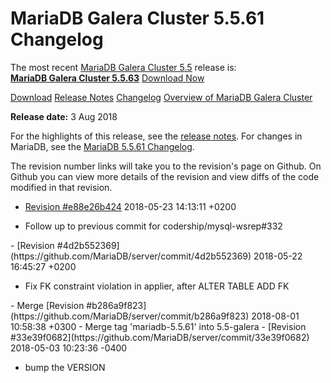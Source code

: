 # MariaDB Galera Cluster 5.5.61 Changelog

The most recent [MariaDB Galera Cluster 5.5](/kb/en/galera/) release is:<br>
<span class="cstm-style lead"><strong>[MariaDB Galera Cluster 5.5.63](/replication/galera-cluster/mariadb-galera-cluster-releases/mariadb-galera-55-release-notes/mariadb-galera-cluster-5563-release-notes)</strong> [Download<span>&nbsp;</span>Now](https://downloads.mariadb.org/mariadb-galera/5.5)</span>

[Download](http://downloads.mariadb.org/mariadb-galera/5.5.61)
[Release Notes](/replication/galera-cluster/mariadb-galera-cluster-releases/mariadb-galera-55-release-notes/mariadb-galera-cluster-5561-release-notes)
[Changelog](/replication/galera-cluster/mariadb-galera-cluster-releases/mariadb-galera-55-changelogs/mariadb-galera-cluster-5561-changelog)
[Overview of MariaDB Galera Cluster](/replication/galera-cluster/what-is-mariadb-galera-cluster)

<strong>Release date:</strong> 3 Aug 2018

For the highlights of this release, see the
[release notes](/replication/galera-cluster/mariadb-galera-cluster-releases/mariadb-galera-55-release-notes/mariadb-galera-cluster-5561-release-notes). For changes in
MariaDB, see the [MariaDB 5.5.61 Changelog](/kb/en/mariadb-5561-changelog/).

The revision number links will take you to the revision's page on Github. On
Github you can view more details of the revision and view diffs of the code
modified in that revision.

- [Revision #e88e26b424](https://github.com/MariaDB/server/commit/e88e26b424)
<span class="cstm-style datetime">2018-05-23 14:13:11 +0200</span>
<ul start="1"><li>Follow up to previous commit for codership/mysql-wsrep#332
</li></ul>
- [Revision #4d2b552369](https://github.com/MariaDB/server/commit/4d2b552369)
<span class="cstm-style datetime">2018-05-22 16:45:27 +0200</span>
<ul start="1"><li>Fix FK constraint violation in applier, after ALTER TABLE ADD FK
</li></ul>
- <span class="cstm-style merge">Merge [Revision #b286a9f823](https://github.com/MariaDB/server/commit/b286a9f823) 2018-08-01 10:58:38 +0300 - Merge tag 'mariadb-5.5.61' into 5.5-galera</span>
- [Revision #33e39f0682](https://github.com/MariaDB/server/commit/33e39f0682)
<span class="cstm-style datetime">2018-05-03 10:23:36 -0400</span>
<ul start="1"><li>bump the VERSION</li></ul>